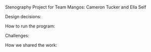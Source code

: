 Stenography Project for Team Mangos: 
Cameron Tucker and Ella Self


Design decisions:


How to run the program:


Challenges:


How we shared the work: 